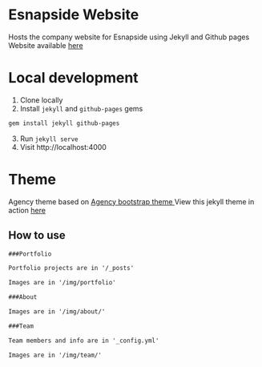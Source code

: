 # Esnapside Website

Hosts the company website for Esnapside using Jekyll and Github pages
Website available [here](https://esnapside.com)

# Local development

1. Clone locally
2. Install `jekyll` and `github-pages` gems
```bash
gem install jekyll github-pages
```
3. Run `jekyll serve`
4. Visit http://localhost:4000


# Theme
Agency theme based on [Agency bootstrap theme ](https://startbootstrap.com/template-overviews/agency/)
View this jekyll theme in action [here](https://y7kim.github.io/agency-jekyll-theme)

## How to use

```md
###Portfolio 

Portfolio projects are in '/_posts'

Images are in '/img/portfolio'

###About

Images are in '/img/about/'

###Team

Team members and info are in '_config.yml'

Images are in '/img/team/'
```